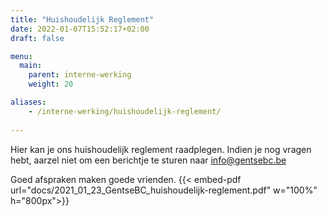 ```yaml
---
title: "Huishoudelijk Reglement"
date: 2022-01-07T15:52:17+02:00
draft: false

menu:
  main:
    parent: interne-werking
    weight: 20

aliases:
    - /interne-werking/huishoudelijk-reglement/
    
---
```


Hier kan je ons huishoudelijk reglement raadplegen. Indien je nog vragen hebt, aarzel niet om een berichtje te sturen naar info@gentsebc.be

Goed afspraken maken goede vrienden.
{{< embed-pdf url="docs/2021_01_23_GentseBC_huishoudelijk-reglement.pdf" w="100%" h="800px">}}
